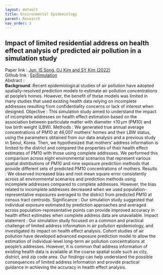 ```yaml
---
layout: default
title: Environmental Epidemiology
parent: Research
nav_order: 3
---
```


## Impact of limited residential address on health effect analysis of predicted air pollution in a simulation study
Paper  link : [Jun, IS Song, OJ Kim and SY Kim (2022)](https://doi.org/10.1038/s41370-022-00412-1)\
Github link : [EpiSimulation](https://github.com/junpeea/COVID-PM-STZINB)\
Abstract :\
**Background** :Recent epidemiological studies of air pollution have adopted spatially-resolved prediction models to estimate air pollution concentrations at people’s homes. However, the benefit of these models was limited in many studies that used existing health data relying on incomplete addresses resulting from confidentiality concerns or lack of interest when designed.
Objective : This simulation study aimed to understand the impact of incomplete addresses on health effect estimation based on the association between particulate matter with diameter ≤10 µm (PM10) and low birth weight (LBW).
Methods : We generated true annual average concentrations of PM10 at 46,007 mothers’ homes and their LBW status, using the parameters obtained from our data analysis and a previous study in Seoul, Korea. Then, we hypothesized that mothers’ address information is limited to the district and compared the properties of their health effect estimates of PM10 with those using complete addresses. We performed this comparison across eight environmental scenarios that represent various spatial distributions of PM10 and nine exposure prediction methods that provide different sets of predicted PM10 concentrations of mothers.
Results : We observed increased bias and root mean square error consistently across all environmental scenarios and prediction methods using incomplete addresses compared to complete addresses. However, the bias related to incomplete addresses decreased when we used population-representative exposures averaged to the district from predicted PM10 at census tract centroids.
Significance : Our simulation study suggested that individual exposure estimated by prediction approaches and averaged across population-representative points can provide improved accuracy in health effect estimates when complete address data are unavailable.
Impact statement : Our simulation study focused on a common and practical challenge of limited address information in air pollution epidemiology, and investigated its impact on health effect analysis. Cohort studies of air pollution have developed advanced exposure prediction model to allow the estimation of individual-level long-term air pollution concentrations at people’s addresses. However, it is common that address information of existing health data is available at the coarse spatial scale such as city, district, and zip code area. Our findings can help understand the possible consequences of limited address information and provide practical guidance in achieving the accuracy in health effect analysis.
